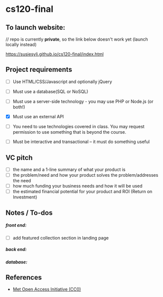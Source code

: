 # cs120-final

## To launch website: 
// repo is currently **private**, so the link below doesn't work yet (launch locally instead)

https://susiesyli.github.io/cs120-final/index.html

## Project requirements 
- [ ]  Use HTML/CSS/Javascript and optionally jQuery
- [ ]  Must use a database(SQL or NoSQL)
- [ ]  Must use a server-side technology - you may use PHP or  Node.js (or both!)
- [x]  Must use an external API
- [ ]  You need to use technologies covered in class.  You may request permission to use something that is beyond the course.
- [ ]  Must be interactive and transactional  – it must do something useful


## VC pitch 
- [ ] the name and a 1-line summary of what your product is
- [ ] the problem/need and how your product solves the problem/addresses the need
- [ ] how much funding your business needs and how it will be used
- [ ] the estimated financial potential for your product and ROI (Return on Investment)

## Notes / To-dos
##### front end: 
- [ ] add featured collection section in landing page 


##### back end: 

##### database: 


## References
* [Met Open Access Initiative (CC0)](https://github.com/metmuseum/openaccess)
